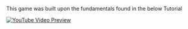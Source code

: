 This game was built upon the fundamentals found in the below Tutorial

[![YouTube Video Preview](https://img.youtube.com/vi/LOhfqjmasi0/maxresdefault.jpg)](
https://www.youtube.com/watch?v=LOhfqjmasi0)



